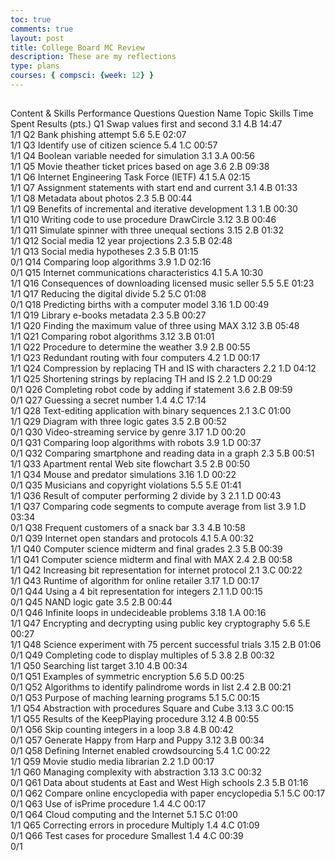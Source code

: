 ```yaml
---
toc: true
comments: true
layout: post
title: College Board MC Review
description: These are my reflections 
type: plans
courses: { compsci: {week: 12} }
---
```


## 

Content & Skills Performance
Questions
Question Name
Topic
Skills
Time Spent
Results (pts.)
Q1
Swap values first and second
3.1
4.B
14:47	
1/1
Q2
Bank phishing attempt
5.6
5.E
02:07	
1/1
Q3
Identify use of citizen science
5.4
1.C
00:57	
1/1
Q4
Boolean variable needed for simulation
3.1
3.A
00:56	
1/1
Q5
Movie theather ticket prices based on age
3.6
2.B
09:38	
1/1
Q6
Internet Engineering Task Force (IETF)
4.1
5.A
02:15	
1/1
Q7
Assignment statements with start end and current
3.1
4.B
01:33	
1/1
Q8
Metadata about photos
2.3
5.B
00:44	
1/1
Q9
Benefits of incremental and iterative development
1.3
1.B
00:30	
1/1
Q10
Writing code to use procedure DrawCircle
3.12
3.B
00:46	
1/1
Q11
Simulate spinner with three unequal sections
3.15
2.B
01:32	
1/1
Q12
Social media 12 year projections
2.3
5.B
02:48	
1/1
Q13
Social media hypotheses
2.3
5.B
01:15	
0/1
Q14
Comparing loop algorithms
3.9
1.D
02:16	
0/1
Q15
Internet communications characteristics
4.1
5.A
10:30	
1/1
Q16
Consequences of downloading licensed music seller
5.5
5.E
01:23	
1/1
Q17
Reducing the digital divide
5.2
5.C
01:08	
0/1
Q18
Predicting births with a computer model
3.16
1.D
00:49	
1/1
Q19
Library e-books metadata
2.3
5.B
00:27	
1/1
Q20
Finding the maximum value of three using MAX
3.12
3.B
05:48	
1/1
Q21
Comparing robot algorithms
3.12
3.B
01:01	
1/1
Q22
Procedure to determine the weather
3.9
2.B
00:55	
1/1
Q23
Redundant routing with four computers
4.2
1.D
00:17	
1/1
Q24
Compression by replacing TH and IS with characters
2.2
1.D
04:12	
1/1
Q25
Shortening strings by replacing TH and IS
2.2
1.D
00:29	
0/1
Q26
Completing robot code by adding if statement
3.6
2.B
09:59	
0/1
Q27
Guessing a secret number
1.4
4.C
17:14	
1/1
Q28
Text-editing application with binary sequences
2.1
3.C
01:00	
1/1
Q29
Diagram with three logic gates
3.5
2.B
00:52	
0/1
Q30
Video-streaming service by genre
3.17
1.D
00:20	
0/1
Q31
Comparing loop algorithms with robots
3.9
1.D
00:37	
0/1
Q32
Comparing smartphone and reading data in a graph
2.3
5.B
00:51	
1/1
Q33
Apartment rental Web site flowchart
3.5
2.B
00:50	
1/1
Q34
Mouse and predator simulations
3.16
1.D
00:22	
0/1
Q35
Musicians and copyright violations
5.5
5.E
01:41	
1/1
Q36
Result of computer performing 2 divide by 3
2.1
1.D
00:43	
1/1
Q37
Comparing code segments to compute average from list
3.9
1.D
03:34	
0/1
Q38
Frequent customers of a snack bar
3.3
4.B
10:58	
0/1
Q39
Internet open standars and protocols
4.1
5.A
00:32	
1/1
Q40
Computer science midterm and final grades
2.3
5.B
00:39	
1/1
Q41
Computer science midterm and final with MAX
2.4
2.B
00:58	
1/1
Q42
Increasing bit representation for internet protocol
2.1
3.C
00:22	
1/1
Q43
Runtime of algorithm for online retailer
3.17
1.D
00:17	
0/1
Q44
Using a 4 bit representation for integers
2.1
1.D
00:15	
0/1
Q45
NAND logic gate
3.5
2.B
00:44	
0/1
Q46
Infinite loops in undecideable problems
3.18
1.A
00:16	
1/1
Q47
Encrypting and decrypting using public key cryptography
5.6
5.E
00:27	
1/1
Q48
Science experiment with 75 percent successful trials
3.15
2.B
01:06	
0/1
Q49
Completing code to display multiples of 5
3.8
2.B
00:32	
1/1
Q50
Searching list target
3.10
4.B
00:34	
0/1
Q51
Examples of symmetric encryption
5.6
5.D
00:25	
0/1
Q52
Algorithms to identify palindrome words in list
2.4
2.B
00:21	
0/1
Q53
Purpose of maching learning programs
5.1
5.C
00:15	
1/1
Q54
Abstraction with procedures Square and Cube
3.13
3.C
00:15	
1/1
Q55
Results of the KeepPlaying procedure
3.12
4.B
00:55	
0/1
Q56
Skip counting integers in a loop
3.8
4.B
00:42	
0/1
Q57
Generate Happy from Harp and Puppy
3.12
3.B
00:34	
0/1
Q58
Defining Internet enabled crowdsourcing
5.4
1.C
00:22	
1/1
Q59
Movie studio media librarian
2.2
1.D
00:17	
1/1
Q60
Managing complexity with abstraction
3.13
3.C
00:32	
0/1
Q61
Data about students at East and West High schools
2.3
5.B
01:16	
0/1
Q62
Compare online encyclopedia with paper encyclopedia
5.1
5.C
00:17	
0/1
Q63
Use of isPrime procedure
1.4
4.C
00:17	
0/1
Q64
Cloud computing and the Internet
5.1
5.C
01:00	
1/1
Q65
Correcting errors in procedure Multiply
1.4
4.C
01:09	
0/1
Q66
Test cases for procedure Smallest
1.4
4.C
00:39	
0/1



